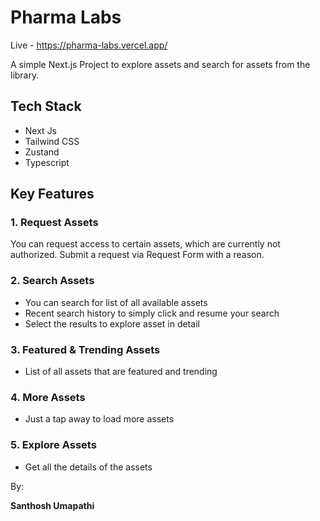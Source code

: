 # Pharma Labs

Live - https://pharma-labs.vercel.app/

A simple Next.js Project to explore assets and search for assets from the library.

## Tech Stack

- Next Js
- Tailwind CSS
- Zustand
- Typescript

## Key Features

### 1. Request Assets

You can request access to certain assets, which are currently not authorized. Submit a request via Request Form with a reason.

### 2. Search Assets

- You can search for list of all available assets
- Recent search history to simply click and resume your search
- Select the results to explore asset in detail

### 3. Featured & Trending Assets

- List of all assets that are featured and trending

### 4. More Assets

- Just a tap away to load more assets

### 5. Explore Assets

- Get all the details of the assets

By:

**Santhosh Umapathi**

